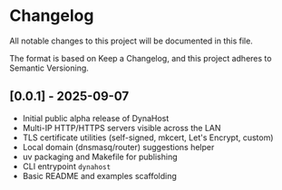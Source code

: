 # Changelog

All notable changes to this project will be documented in this file.

The format is based on Keep a Changelog, and this project adheres to Semantic Versioning.

## [0.0.1] - 2025-09-07

- Initial public alpha release of DynaHost
- Multi-IP HTTP/HTTPS servers visible across the LAN
- TLS certificate utilities (self-signed, mkcert, Let's Encrypt, custom)
- Local domain (dnsmasq/router) suggestions helper
- uv packaging and Makefile for publishing
- CLI entrypoint `dynahost`
- Basic README and examples scaffolding
